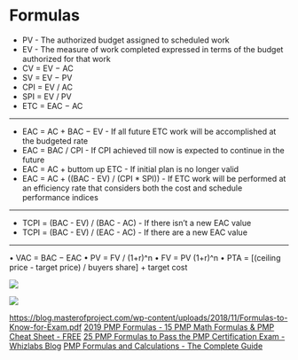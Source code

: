 # Formulas
* PV - The authorized budget assigned to scheduled work
* EV - The measure of work completed expressed in terms of the budget authorized for that work
* CV = EV − AC 
* SV = EV − PV 
* CPI = EV / AC
* SPI = EV / PV
* ETC = EAC − AC 
- - - -
* EAC = AC + BAC − EV - If all future ETC work will be accomplished at the budgeted rate
* EAC = BAC / CPI - If CPI achieved till now is expected to continue in the future 
* EAC = AC + buttom up ETC - If initial plan is no longer valid
* EAC = AC + ((BAC - EV) / (CPI * SPI)) - If ETC work will be performed at an efficiency rate that considers both the cost and schedule performance indices 
- - - -
* TCPI = (BAC - EV) / (BAC - AC)  - If there isn’t a new EAC value
* TCPI = (BAC - EV) / (EAC - AC)  - If there are a new EAC value 
- - - -
• VAC = BAC − EAC
• PV = FV / (1+r)^n
• FV = PV (1+r)^n
• PTA = [(ceiling price - target price) / buyers share] + target cost

![](formulas/Screenshot%202019-03-18%20at%2019.27.48.png)

![](formulas/PMBOK6_Tab_7-1.jpg)

https://blog.masterofproject.com/wp-content/uploads/2018/11/Formulas-to-Know-for-Exam.pdf
[2019 PMP Formulas - 15 PMP Math Formulas & PMP Cheat Sheet - FREE](https://blog.masterofproject.com/pmp-formulas-pmp-cheat-sheet/)
[25 PMP Formulas to Pass the PMP Certification Exam - Whizlabs Blog](https://www.whizlabs.com/blog/pmp-formulas-for-pmp-certification-exam/)
[PMP Formulas and Calculations - The Complete Guide](https://www.project-management-prepcast.com/pmp-formulas)
